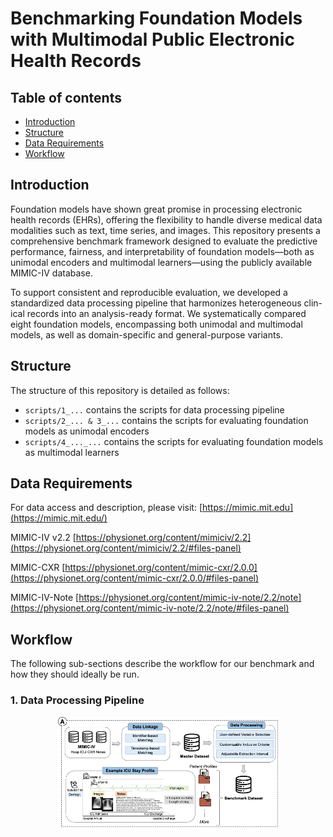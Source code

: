 Benchmarking Foundation Models with Multimodal Public Electronic Health Records
=========================
## Table of contents
* [Introduction](#introduction)
* [Structure](#structure)
* [Data Requirements](#data-requirements)
* [Workflow](#workflow)

## Introduction
Foundation models have shown great promise in processing electronic health records (EHRs), offering the flexibility to handle diverse medical data modalities such as text, time series, and images. This repository presents a comprehensive benchmark framework designed to evaluate the predictive performance, fairness, and interpretability of foundation models—both as unimodal encoders and multimodal learners—using the publicly available MIMIC-IV database.

To support consistent and reproducible evaluation, we developed a standardized data processing pipeline that harmonizes heterogeneous clin-
ical records into an analysis-ready format. We systematically compared eight foundation models, encompassing both unimodal and multimodal models, as well as domain-specific and general-purpose variants.

## Structure
The structure of this repository is detailed as follows:

- `scripts/1_...` contains the scripts for data processing pipeline
- `scripts/2_... & 3_...` contains the scripts for evaluating foundation models as unimodal encoders
- `scripts/4_..._...` contains the scripts for evaluating foundation models as multimodal learners

## Data Requirements

For data access and description, please visit: [https://mimic.mit.edu](https://mimic.mit.edu/)

MIMIC-IV v2.2 [https://physionet.org/content/mimiciv/2.2](https://physionet.org/content/mimiciv/2.2/#files-panel)

MIMIC-CXR [https://physionet.org/content/mimic-cxr/2.0.0](https://physionet.org/content/mimic-cxr/2.0.0/#files-panel)

MIMIC-IV-Note [https://physionet.org/content/mimic-iv-note/2.2/note](https://physionet.org/content/mimic-iv-note/2.2/note/#files-panel)

## Workflow
The following sub-sections describe the workflow for our benchmark and how they should ideally be run.

### 1. Data Processing Pipeline

<div class="figure" style="text-align: center">

<img src="figures/figure1A.png" width="70%"/>

</div>
